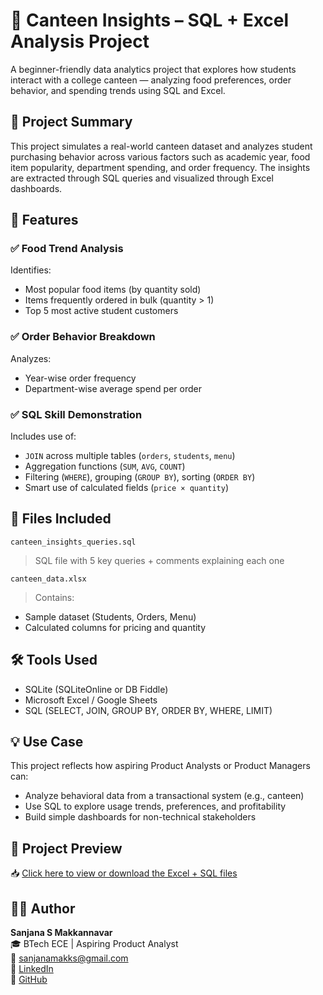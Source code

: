 # 🧮 Canteen Insights – SQL + Excel Analysis Project  
A beginner-friendly data analytics project that explores how students interact with a college canteen — analyzing food preferences, order behavior, and spending trends using SQL and Excel.

## 📌 Project Summary  
This project simulates a real-world canteen dataset and analyzes student purchasing behavior across various factors such as academic year, food item popularity, department spending, and order frequency. The insights are extracted through SQL queries and visualized through Excel dashboards.

## 🚀 Features

### ✅ Food Trend Analysis  
Identifies:
- Most popular food items (by quantity sold)
- Items frequently ordered in bulk (quantity > 1)
- Top 5 most active student customers

### ✅ Order Behavior Breakdown  
Analyzes:
- Year-wise order frequency
- Department-wise average spend per order

### ✅ SQL Skill Demonstration  
Includes use of:
- `JOIN` across multiple tables (`orders`, `students`, `menu`)
- Aggregation functions (`SUM`, `AVG`, `COUNT`)
- Filtering (`WHERE`), grouping (`GROUP BY`), sorting (`ORDER BY`)
- Smart use of calculated fields (`price × quantity`)


## 📁 Files Included  
`canteen_insights_queries.sql`  
> SQL file with 5 key queries + comments explaining each one

`canteen_data.xlsx`  
> Contains:
- Sample dataset (Students, Orders, Menu)
- Calculated columns for pricing and quantity

  
## 🛠️ Tools Used  
- SQLite (SQLiteOnline or DB Fiddle)  
- Microsoft Excel / Google Sheets  
- SQL (SELECT, JOIN, GROUP BY, ORDER BY, WHERE, LIMIT)
  

## 💡 Use Case  
This project reflects how aspiring Product Analysts or Product Managers can:
- Analyze behavioral data from a transactional system (e.g., canteen)
- Use SQL to explore usage trends, preferences, and profitability
- Build simple dashboards for non-technical stakeholders


## 🔗 Project Preview  
📥 [Click here to view or download the Excel + SQL files]([https://github.com/sanjPixelPioneer/Canteen_Insights_SQL_Excel](https://github.com/sanjPixelPioneer/Canteen-Insights))


## 👩🏻 Author  
**Sanjana S Makkannavar**  
🎓 BTech ECE | Aspiring Product Analyst  
📧 sanjanamakks@gmail.com  
🔗 [LinkedIn](https://www.linkedin.com/in/sanjana-s-makkannavar-76886424a)  
🔗 [GitHub](https://github.com/sanjPixelPioneer)

